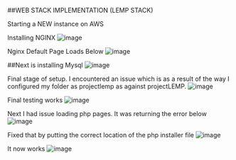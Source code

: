##WEB STACK IMPLEMENTATION (LEMP STACK)

Starting a NEW instance on AWS


Installing NGINX
![image](https://user-images.githubusercontent.com/124367888/216769181-3b5e350e-fb8e-4062-8bd5-24e285cdf7b1.png)

Nginx Default Page Loads Below 
![image](https://user-images.githubusercontent.com/124367888/216769252-2404ed87-85ee-4cd5-b0fc-4860d1b9abda.png)

##Next is installing Mysql
![image](https://user-images.githubusercontent.com/124367888/216769812-8e08088e-f04c-4156-9000-74c35c34ea1d.png)

Final stage of setup. I encountered an issue which is as a result of the way I configured my folder as projectlemp as against projectLEMP.
![image](https://user-images.githubusercontent.com/124367888/216772541-19b29da6-5d11-4347-8470-8c423b380bd7.png)

Final testing works
![image](https://user-images.githubusercontent.com/124367888/216772573-e410ed62-8bc3-4141-96e0-a139c2a09c55.png)

Next I had issue loading php pages. It was returning the error below 
![image](https://user-images.githubusercontent.com/124367888/216773222-196582e8-9af9-4a75-adc5-52e51564f7d3.png)

Fixed that by putting the correct location of the php installer file
![image](https://user-images.githubusercontent.com/124367888/216773269-0b51501b-6a14-43ae-80f8-b6ab61a34482.png)

It now works
![image](https://user-images.githubusercontent.com/124367888/216773292-00f92169-bfee-43da-84b8-196372018e62.png)
